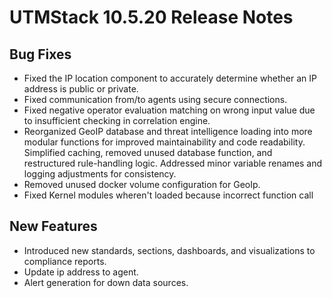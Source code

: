 # UTMStack 10.5.20 Release Notes
## Bug Fixes
- Fixed the IP location component to accurately determine whether an IP address is public or private.
- Fixed communication from/to agents using secure connections.
- Fixed negative operator evaluation matching on wrong input value due to insufficient checking in correlation engine.
- Reorganized GeoIP database and threat intelligence loading into more modular functions for improved maintainability and code readability. Simplified caching, removed unused database function, and restructured rule-handling logic. Addressed minor variable renames and logging adjustments for consistency.
- Removed unused docker volume configuration for GeoIp.
- Fixed Kernel modules wheren't loaded because incorrect function call

## New Features
- Introduced new standards, sections, dashboards, and visualizations to compliance reports.
- Update ip address to agent.
- Alert generation for down data sources.